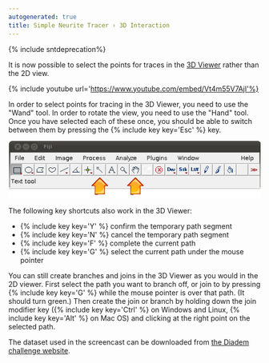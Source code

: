 ```yaml
---
autogenerated: true
title: Simple Neurite Tracer › 3D Interaction
---
```


{% include sntdeprecation%}


It is now possible to select the points for traces in the [3D Viewer](/plugins/3d-viewer) rather than the 2D view.

{% include youtube url='https://www.youtube.com/embed/Vt4m55V7AjI'%}

In order to select points for tracing in the 3D Viewer, you need to use the "Wand" tool. In order to rotate the view, you need to use the "Hand" tool. Once you have selected each of these once, you should be able to switch between them by pressing the {% include key key='Esc' %} key.

![](/media/fiji-toolbar-wand-and-hand.png "Fiji-toolbar-wand-and-hand.png")

The following key shortcuts also work in the 3D Viewer:

-   {% include key key='Y' %} confirm the temporary path segment
-   {% include key key='N' %} cancel the temporary path segment
-   {% include key key='F' %} complete the current path
-   {% include key key='G' %} select the current path under the mouse pointer

You can still create branches and joins in the 3D Viewer as you would in the 2D viewer. First select the path you want to branch off, or join to by pressing {% include key key='G' %} while the mouse pointer is over that path. (It should turn green.) Then create the join or branch by holding down the join modifier key ({% include key key='Ctrl' %} on Windows and Linux, {% include key key='Alt' %} on Mac OS) and clicking at the right point on the selected path.

The dataset used in the screencast can be downloaded from [the Diadem challenge website](http://www.diademchallenge.org/olfactory_projection_fibers_readme.html).
